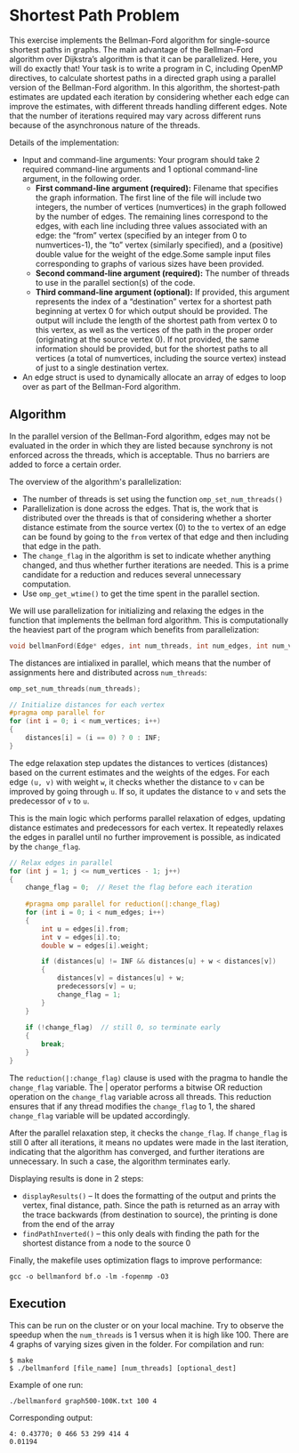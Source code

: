 # Shortest Path Problem

This exercise implements the Bellman-Ford algorithm for single-source shortest paths in graphs. The main advantage of the Bellman-Ford algorithm over Dijkstra’s algorithm is that it can be parallelized. Here, you will do exactly that! Your task is to write a program in C, including OpenMP directives, to calculate shortest paths in a directed graph using a parallel version of the Bellman-Ford algorithm. In this algorithm, the 
shortest-path estimates are updated each iteration by considering whether each edge can improve the estimates, with different threads handling different edges. Note that the number of iterations required may vary across different runs because of the asynchronous nature of the threads.

Details of the implementation:
* Input and command-line arguments: Your program should take 2 required command-line arguments and 1 optional command-line argument, in the following order.
	* **First command-line argument (required):** Filename that specifies the graph information. The first line of the file will include two integers, the number of vertices (numvertices) in the graph followed by the number of edges. The remaining lines correspond to the edges, with each line including three values associated with an edge: the “from” vertex (specified by an integer from 0 to numvertices-1), the “to” vertex (similarly specified), and a (positive) double value for the weight of the edge.Some sample input files corresponding to graphs of various sizes have been provided.
	* **Second command-line argument (required):** The number of threads to use in the parallel section(s) of the code. 
	* **Third command-line argument (optional):** If provided, this argument represents the index of a “destination” vertex for a shortest path beginning at vertex 0 for which output should be provided. The output will include the length of the shortest path from vertex 0 to this vertex, as well as the vertices of the path in the proper order (originating at the source vertex 0). If not provided, the same information should be provided, but for the shortest paths to all vertices (a total of numvertices, including the source vertex) instead of just to a single destination vertex. 
* An edge struct is used to dynamically allocate an array of edges to loop over as part of the Bellman-Ford algorithm.


## Algorithm

In the parallel version of the Bellman-Ford algorithm, edges may not be evaluated in the order in which they are listed because synchrony is not enforced across the threads, which is acceptable. Thus no barriers are added to force a certain order. 

The overview of the algorithm's parallelization: 

* The number of threads is set using the function `omp_set_num_threads()` 
* Parallelization is done across the edges. That is, the work that is distributed over the threads is that of considering whether a shorter distance estimate from the source vertex (0) to the `to` vertex of an edge can be found by going to the `from` vertex of that edge and then including that edge in the path.
* The `change_flag` in the algorithm is set to indicate whether anything changed, and thus whether further iterations are needed. This is a prime candidate for a reduction and reduces several unnecessary computation.
* Use `omp_get_wtime()` to get the time spent in the parallel section. 


We will use parallelization for initializing and relaxing the edges in the function that implements the bellman ford algorithm. This is computationally the heaviest part of the program which benefits from parallelization:

```cpp
void bellmanFord(Edge* edges, int num_threads, int num_edges, int num_vertices, int destination_vertex);
```

The distances are intialixed in parallel, which means that the number of assignments here and distributed across `num_threads`:
```cpp
omp_set_num_threads(num_threads);

// Initialize distances for each vertex
#pragma omp parallel for 
for (int i = 0; i < num_vertices; i++) 
{
	distances[i] = (i == 0) ? 0 : INF;
}
```

The edge relaxation step updates the distances to vertices (distances) based on the current estimates and the weights of the edges. For each edge `(u, v)` with weight `w`, it checks whether the distance to `v` can be improved by going through `u`. If so, it updates the distance to `v` and sets the predecessor of `v` to `u`.

This is the main logic which performs parallel relaxation of edges, updating distance estimates and predecessors for each vertex. It repeatedly relaxes the edges in parallel until no further improvement is possible, as indicated by the `change_flag`.
```cpp
// Relax edges in parallel
for (int j = 1; j <= num_vertices - 1; j++) 
{
	change_flag = 0;  // Reset the flag before each iteration
	
	#pragma omp parallel for reduction(|:change_flag)
	for (int i = 0; i < num_edges; i++) 
	{
		int u = edges[i].from;
		int v = edges[i].to;
		double w = edges[i].weight;

		if (distances[u] != INF && distances[u] + w < distances[v]) 
		{
			distances[v] = distances[u] + w;
			predecessors[v] = u;
			change_flag = 1;  
		}
	}
	
	if (!change_flag)  // still 0, so terminate early 
	{
		break;
	}
}
```


The `reduction(|:change_flag)` clause is used with the pragma to handle the `change_flag` variable. The | operator performs a bitwise OR reduction operation on the `change_flag` variable across all threads. This reduction ensures that if any thread modifies the `change_flag` to 1, the shared `change_flag` variable will be updated accordingly.

After the parallel relaxation step, it checks the `change_flag`. If `change_flag` is still 0 after all iterations, it means no updates were made in the last iteration, indicating that the algorithm has converged, and further iterations are unnecessary. In such a case, the algorithm terminates early.



Displaying results is done in 2 steps:
* `displayResults()` – It does the formatting of the output and prints the vertex, final distance, path. Since the path is returned as an array with the trace backwards (from destination to source), the printing is done from the end of the array
* `findPathInverted()` – this only deals with finding the path for the shortest distance from a node to the source 0

Finally, the makefile uses optimization flags to improve performance: 

```
gcc -o bellmanford bf.o -lm -fopenmp -O3
```


## Execution

This can be run on the cluster or on your local machine. Try to observe the speedup when the `num_threads` is 1 versus when it is high like 100. There are 4 graphs of varying sizes given in the folder. For compilation and run:
```
$ make
$ ./bellmanford [file_name] [num_threads] [optional_dest]
```
Example of one run:
```
./bellmanford graph500-100K.txt 100 4
```

Corresponding output:

```
4: 0.43770; 0 466 53 299 414 4
0.01194
```
